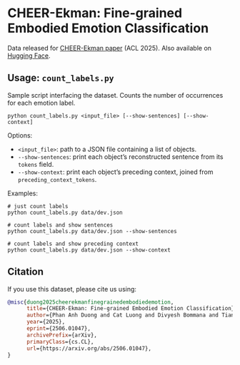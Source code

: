# CHEER-Ekman: Fine-grained Embodied Emotion Classification

Data released for [CHEER-Ekman paper](https://arxiv.org/abs/2506.01047) (ACL 2025). Also available on [Hugging Face](https://huggingface.co/datasets/menamerai/cheer-ekman).

## Usage: `count_labels.py`

Sample script interfacing the dataset. Counts the number of occurrences for each emotion label.

```shell
python count_labels.py <input_file> [--show-sentences] [--show-context]
```

Options:
- `<input_file>`: path to a JSON file containing a list of objects.
- `--show-sentences`: print each object’s reconstructed sentence from its `tokens` field.
- `--show-context`: print each object’s preceding context, joined from `preceding_context_tokens`.

Examples:
```shell
# just count labels
python count_labels.py data/dev.json

# count labels and show sentences
python count_labels.py data/dev.json --show-sentences

# count labels and show preceding context
python count_labels.py data/dev.json --show-context
```


## Citation

If you use this dataset, please cite us using:

```bibtex
@misc{duong2025cheerekmanfinegrainedembodiedemotion,
      title={CHEER-Ekman: Fine-grained Embodied Emotion Classification}, 
      author={Phan Anh Duong and Cat Luong and Divyesh Bommana and Tianyu Jiang},
      year={2025},
      eprint={2506.01047},
      archivePrefix={arXiv},
      primaryClass={cs.CL},
      url={https://arxiv.org/abs/2506.01047}, 
}
```
